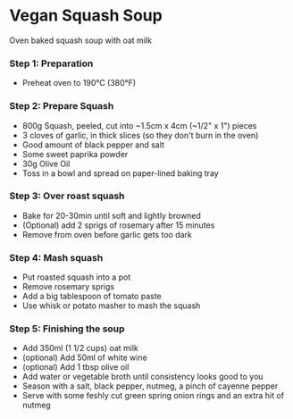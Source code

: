 # Vegan Squash Soup
Oven baked squash soup with oat milk

### Step 1: Preparation
- Preheat oven to 190°C (380°F)

### Step 2: Prepare Squash
- 800g Squash, peeled, cut into ~1.5cm x 4cm (~1/2" x 1") pieces
- 3 cloves of garlic, in thick slices (so they don't burn in the oven)
- Good amount of black pepper and salt
- Some sweet paprika powder
- 30g Olive Oil
- Toss in a bowl and spread on paper-lined baking tray

### Step 3: Over roast squash
- Bake for 20-30min until soft and lightly browned
- (Optional) add 2 sprigs of rosemary after 15 minutes
- Remove from oven before garlic gets too dark

### Step 4: Mash squash
- Put roasted squash into a pot
- Remove rosemary sprigs
- Add a big tablespoon of tomato paste
- Use whisk or potato masher to mash the squash

### Step 5: Finishing the soup
- Add 350ml (1 1/2 cups) oat milk
- (optional) Add 50ml of white wine
- (optional) Add 1 tbsp olive oil
- Add water or vegetable broth until consistency looks good to you
- Season with a salt, black pepper, nutmeg, a pinch of cayenne pepper
- Serve with some feshly cut green spring onion rings and an extra hit of nutmeg